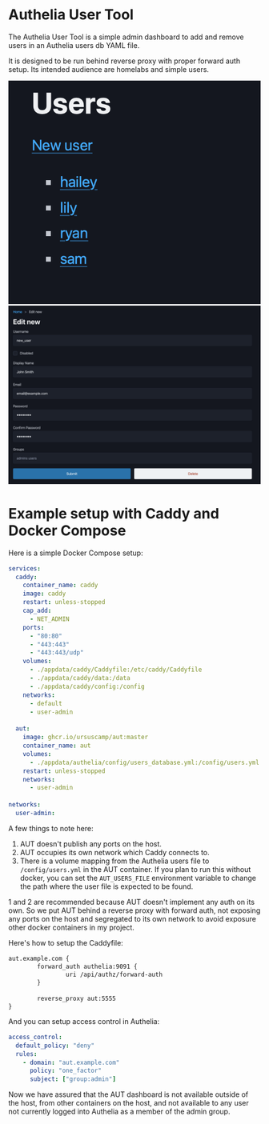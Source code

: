 # Authelia User Tool

The Authelia User Tool is a simple admin dashboard to add and remove users in an Authelia users db YAML file.

It is designed to be run behind reverse proxy with proper forward auth setup. Its intended audience are homelabs and simple users.

![list](./docs/screens/list.png)
![edit](./docs/screens/edit.png)

# Example setup with Caddy and Docker Compose

Here is a simple Docker Compose setup:

```yaml
services:
  caddy:
    container_name: caddy
    image: caddy
    restart: unless-stopped
    cap_add:
      - NET_ADMIN
    ports:
      - "80:80"
      - "443:443"
      - "443:443/udp"
    volumes:
      - ./appdata/caddy/Caddyfile:/etc/caddy/Caddyfile
      - ./appdata/caddy/data:/data
      - ./appdata/caddy/config:/config
    networks:
      - default
      - user-admin

  aut:
    image: ghcr.io/ursuscamp/aut:master
    container_name: aut
    volumes:
      - ./appdata/authelia/config/users_database.yml:/config/users.yml
    restart: unless-stopped
    networks:
      - user-admin

networks:
  user-admin:
```

A few things to note here:

1. AUT doesn't publish any ports on the host.
2. AUT occupies its own network which Caddy connects to.
3. There is a volume mapping from the Authelia users file to `/config/users.yml` in the AUT container. If you plan to run this without docker, you can set the `AUT_USERS_FILE` environment variable to change the path where the user file is expected to be found.

1 and 2 are recommended because AUT doesn't implement any auth on its own. So we put AUT behind a reverse proxy with forward auth, not exposing any ports on the host and segregated to its own network to avoid exposure other docker containers in my project.

Here's how to setup the Caddyfile:

```Caddyfile
aut.example.com {
        forward_auth authelia:9091 {
                uri /api/authz/forward-auth
        }

        reverse_proxy aut:5555
}
```

And you can setup access control in Authelia:

```yaml
access_control:
  default_policy: "deny"
  rules:
    - domain: "aut.example.com"
      policy: "one_factor"
      subject: ["group:admin"]
```

Now we have assured that the AUT dashboard is not available outside of the host, from other containers on the host, and not available to any user not currently logged into Authelia as a member of the admin group.
